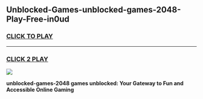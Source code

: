 
## Unblocked-Games-unblocked-games-2048-Play-Free-in0ud
<h3>
<a href="https://premium76.site?title=unblocked-games-2048&ref=18A">CLICK TO PLAY</a></h3>
<hr>

<h3>
<a href="https://premium76.site?title=unblocked-games-2048&ref=18A">CLICK 2 PLAY</a>
  
</h3>

<a href="https://premium76.site?title=unblocked-games-2048&ref=18A"><img src="https://clearcache.store/games.png"></a>


**unblocked-games-2048 games unblocked: Your Gateway to Fun and Accessible Online Gaming**
